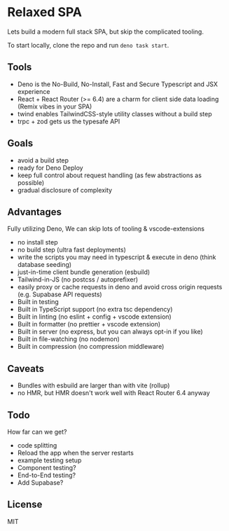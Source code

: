 # Relaxed SPA

Lets build a modern full stack SPA, but skip the complicated tooling.

To start locally, clone the repo and run `deno task start`.

## Tools

- Deno is the No-Build, No-Install, Fast and Secure Typescript and JSX
  experience
- React + React Router (>= 6.4) are a charm for client side data loading (Remix
  vibes in your SPA)
- twind enables TailwindCSS-style utility classes without a build step
- trpc + zod gets us the typesafe API

## Goals

- avoid a build step
- ready for Deno Deploy
- keep full control about request handling (as few abstractions as possible)
- gradual disclosure of complexity

## Advantages

Fully utilizing Deno, We can skip lots of tooling & vscode-extensions

- no install step
- no build step (ultra fast deployments)
- write the scripts you may need in typescript & execute in deno (think database
  seeding)
- just-in-time client bundle generation (esbuild)
- Tailwind-in-JS (no postcss / autoprefixer)
- easily proxy or cache requests in deno and avoid cross origin requests (e.g.
  Supabase API requests)
- Built in testing
- Built in TypeScript support (no extra tsc dependency)
- Built in linting (no eslint + config + vscode extension)
- Built in formatter (no prettier + vscode extension)
- Built in server (no express, but you can always opt-in if you like)
- Built in file-watching (no nodemon)
- Built in compression (no compression middleware)

## Caveats

- Bundles with esbuild are larger than with vite (rollup)
- no HMR, but HMR doesn't work well with React Router 6.4 anyway

## Todo

How far can we get?

- code splitting
- Reload the app when the server restarts
- example testing setup
- Component testing?
- End-to-End testing?
- Add Supabase?

## License

MIT
